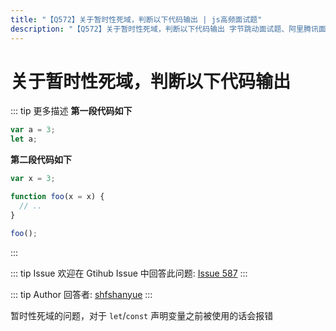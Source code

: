 ```yaml
---
title: "【Q572】关于暂时性死域，判断以下代码输出 | js高频面试题"
description: "【Q572】关于暂时性死域，判断以下代码输出 字节跳动面试题、阿里腾讯面试题、美团小米面试题。"
---
```


# 关于暂时性死域，判断以下代码输出

::: tip 更多描述
**第一段代码如下**

```js
var a = 3;
let a;
```

**第二段代码如下**

```js
var x = 3;

function foo(x = x) {
  // ..
}

foo();
```

:::

::: tip Issue
欢迎在 Gtihub Issue 中回答此问题: [Issue 587](https://github.com/shfshanyue/Daily-Question/issues/587)
:::

::: tip Author
回答者: [shfshanyue](https://github.com/shfshanyue)
:::

暂时性死域的问题，对于 `let`/`const` 声明变量之前被使用的话会报错
